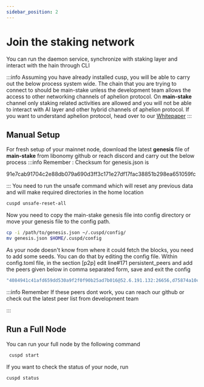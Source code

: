 ```yaml
---
sidebar_position: 2
---
```

# Join the staking network

You can run the daemon service, synchronize with staking layer and interact with the hain through CLI

:::info Assuming you have already installed cusp, you will be able to carry out the below process system wide.
The chain that you are trying to connect to should be main-stake unless the development team
allows the access to other networking channels of aphelion protocol. On **main-stake** channel only staking related activities are allowed and you will not be able to interact with AI layer and  other hybrid channels of aphelion protocol. If you want to understand aphelion protocol, head over to our [Whitepaper](https://libonomy.com/assets/pdf/white-paper-libonomy-v2.0.pdf)
:::
## Manual Setup

For fresh setup of your mainnet node, download the latest **genesis** file of **main-stake** from libonomy github or reach discord and carry out the below process
:::info Remember : Checksum for genesis.json is

91e7cab91704c2e88db079a690d3ff3c171e27df17fac38851b298ea651059fc

:::
You need to run the unsafe command which will reset any previous data and will make required directories in the home location
```bash
cuspd unsafe-reset-all
```
Now you need to copy the main-stake genesis file into config directory
or move your genesis file to the config path.
```bash
cp -i /path/to/genesis.json ~/.cuspd/config/
mv genesis.json $HOME/.cuspd/config
```

As your node doesn't know from where it could fetch the blocks, you need to add some seeds. You can do that by editing the config file. Within config.toml file, in the section [p2p] edit line#171
persistent_peers and add the peers given below in comma separated form, save and exit the config
```bash
"4084941c41afd659dd530a9f2f0f90b25ad7b016@52.6.191.132:26656,d75874a10c730fbb49ca2c941923f76e4c6aa8e1@3.80.90.168:26656"
```
:::info Remember
If these peers dont work, you can reach our github or check out the latest peer list from development team

:::

## Run a Full Node
You can run your full node by the following command
```bash
 cuspd start
```

If you want to check the status of your node, run
```bash
cuspd status
```

